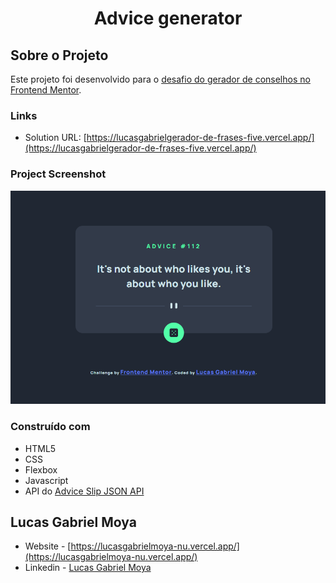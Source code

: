 <h1 align="center">
Advice generator

## Sobre o Projeto
Este projeto foi desenvolvido para o [desafio do gerador de conselhos no Frontend Mentor](https://www.frontendmentor.io/challenges/advice-generator-app-QdUG-13db).

### Links

- Solution URL: [https://lucasgabrielgerador-de-frases-five.vercel.app/](https://lucasgabrielgerador-de-frases-five.vercel.app/)

### Project Screenshot
<img src="./design/Screenshot.png">

### Construído com

- HTML5
- CSS
- Flexbox
- Javascript
- API do [Advice Slip JSON API](https://api.adviceslip.com/)

## Lucas Gabriel Moya

- Website - [https://lucasgabrielmoya-nu.vercel.app/](https://lucasgabrielmoya-nu.vercel.app/)
- Linkedin - [Lucas Gabriel Moya](https://www.linkedin.com/in/lucas-gabriel-moya/)